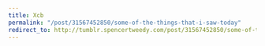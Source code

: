 ```yaml
---
title: Xcb
permalink: "/post/31567452850/some-of-the-things-that-i-saw-today"
redirect_to: http://tumblr.spencertweedy.com/post/31567452850/some-of-the-things-that-i-saw-today
---
```



